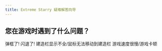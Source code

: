 ```yaml
---
title: Extreme Starry 疑难解答向导
---
```


## 您在游戏时遇到了什么问题？

<GuideButton to="/FAQ/Problem/Dialog/">弹框了!</GuideButton>
<GuideButton to="/FAQ/Problem/Crash/">闪退了!</GuideButton>
<GuideButton to="/FAQ/Error/DDRAW">建造栏显示不全/鼠标无法移动到建造栏</GuideButton>
<GuideButton to="/FAQ/Problem/Slow/">游戏速度很慢/游戏卡顿</GuideButton>
